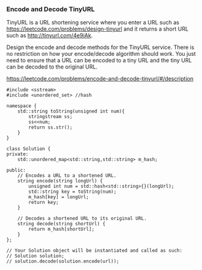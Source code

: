 ### Encode and Decode TinyURL

TinyURL is a URL shortening service where you enter a URL such as https://leetcode.com/problems/design-tinyurl and it returns a short URL such as http://tinyurl.com/4e9iAk.

Design the encode and decode methods for the TinyURL service. There is no restriction on how your encode/decode algorithm should work. You just need to ensure that a URL can be encoded to a tiny URL and the tiny URL can be decoded to the original URL.

https://leetcode.com/problems/encode-and-decode-tinyurl/#/description

```
#include <sstream>
#include <unordered_set> //hash

namespace {
    std::string toString(unsigned int num){
        stringstream ss;
        ss<<num;
        return ss.str();
    }
}

class Solution {
private:
    std::unordered_map<std::string,std::string> m_hash;

public:
    // Encodes a URL to a shortened URL.
    string encode(string longUrl) {
        unsigned int num = std::hash<std::string>{}(longUrl);
        std::string key = toString(num);
        m_hash[key] = longUrl;
        return key;
    }

    // Decodes a shortened URL to its original URL.
    string decode(string shortUrl) {
        return m_hash[shortUrl];
    }
};

// Your Solution object will be instantiated and called as such:
// Solution solution;
// solution.decode(solution.encode(url));
```